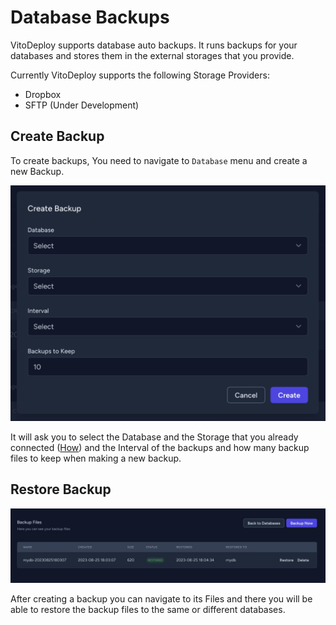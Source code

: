 # Database Backups

VitoDeploy supports database auto backups. It runs backups for your databases and stores them in the external storages that you provide.

Currently VitoDeploy supports the following Storage Providers:

- Dropbox
- SFTP (Under Development)

## Create Backup

To create backups, You need to navigate to `Database` menu and create a new Backup.

![Create Backup](/servers/create-backup.png)

It will ask you to select the Database and the Storage that you already connected ([How](/settings/storage-providers)) and the Interval of the backups and how many backup files to keep when making a new backup.

## Restore Backup

![Restore Backup](/servers/backup-files.jpg)

After creating a backup you can navigate to its Files and there you will be able to restore the backup files to the same or different databases.